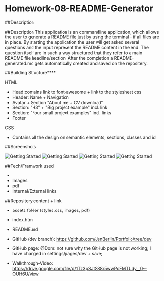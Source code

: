 # Homework-08-README-Generator

##Description

##Description
This application is an commandline application, which allows the user to generate a README file just by using the terminal - if all files are in place. By starting the application the user will get asked several questions and the input represent the README content in the end. The question itself are in such a way structured that they refer to a main README file headline/section. After the completion a README-generated.md gets automatically created and saved on the repositery.

##Building Structure\*\*\*\*

HTML

- Head:contains link to font-awesome + link to the stylesheet css
- Header: Name + Navigation
- Avatar + Section "About me + CV download"
- Section: "H3" + "Big project example" incl. link
- Section: "Four small project examples" incl. links
- Footer

CSS

- Contains all the design on semantic elements, sections, classes and id

##Screenshots

![Getting Started](./assets/css/screenshots/ScreenShot_1.png)
![Getting Started](./assets/css/screenshots/ScreenShot_2.png)
![Getting Started](./assets/css/screenshots/ScreenShot_3.png)
![Getting Started](./assets/css/screenshots/ScreenShot_4.png)

##Tech/Framwork used

-
- Images
- pdf
- Internal/External links

##Repositery content + link

- assets folder (styles.css, images, pdf)
- index.html
- README.md

- GitHub (dev branch): https://github.com/JenBerlin/Portfolio/tree/dev
- GitHub page: @Dom: not sure why the GitHub page is not working; I have changed in settings/pages/dev + save;
- Walkthrough-Video: https://drive.google.com/file/d/1Tz3pSJtS88r5wwPcFMTUdy__0--OUH6U/view
